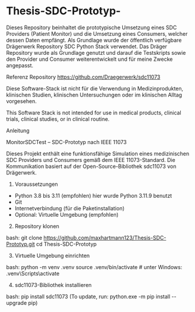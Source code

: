 # Thesis-SDC-Prototyp-

Dieses Repository beinhaltet die prototypische Umsetzung eines SDC Providers (Patient Monitor) und die Umsetzung eines Consumers, welcher dessen Daten empfängt. Als Grundlage wurde der öffentlich verfügbare Drägerwerk Repository SDC Python Stack verwendet.
Das Dräger Repository wurde als Grundlage genutzt und darauf die Testskripts sowie den Provider und Consumer weiterentwickelt und für meine Zwecke angepasst.

Referenz Repository
https://github.com/Draegerwerk/sdc11073

Diese Software-Stack ist nicht für die Verwendung in Medizinprodukten, klinischen Studien, klinischen Untersuchungen oder im klinischen Alltag vorgesehen.

This Software Stack is not intended for use in medical products, clinical trials, clinical studies, or in clinical routine.

Anleitung 

MonitorSDCTest – SDC-Prototyp nach IEEE 11073

Dieses Projekt enthält eine funktionsfähige Simulation eines medizinischen SDC Providers und Consumers gemäß dem IEEE 11073-Standard. Die Kommunikation basiert auf der Open-Source-Bibliothek sdc11073 von Drägerwerk.


1. Voraussetzungen

- Python 3.8 bis 3.11 (empfohlen) hier wurde Python 3.11.9 benutzt
- Git
- Internetverbindung (für die Paketinstallation)
- Optional: Virtuelle Umgebung (empfohlen)

2. Repository klonen
   
bash:
git clone https://github.com/maxhartmann123/Thesis-SDC-Prototyp.git
cd Thesis-SDC-Prototyp

3. Virtuelle Umgebung einrichten

bash:
python -m venv .venv
source .venv/bin/activate   # unter Windows: .venv\Scripts\activate

4. sdc11073-Bibliothek installieren

bash:
pip install sdc11073
(To update, run: python.exe -m pip install --upgrade pip)
